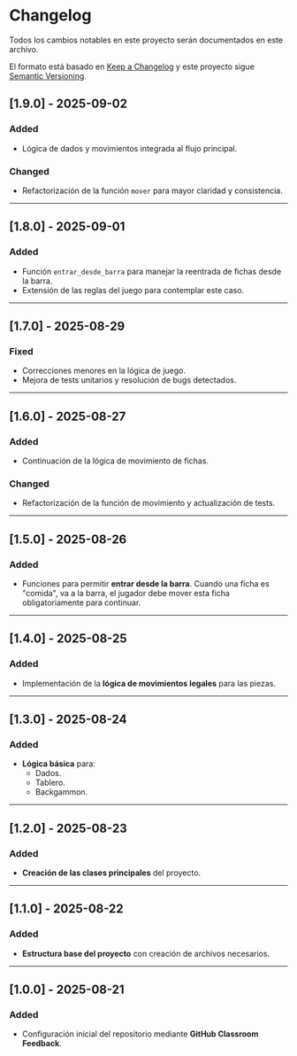 # Changelog

Todos los cambios notables en este proyecto serán documentados en este archivo.

El formato está basado en [Keep a Changelog](https://keepachangelog.com/es/1.0.0/)
y este proyecto sigue [Semantic Versioning](https://semver.org/lang/es/).

## [1.9.0] - 2025-09-02
### Added
- Lógica de dados y movimientos integrada al flujo principal.
### Changed
- Refactorización de la función `mover` para mayor claridad y consistencia.

---

## [1.8.0] - 2025-09-01
### Added
- Función `entrar_desde_barra` para manejar la reentrada de fichas desde la barra.
- Extensión de las reglas del juego para contemplar este caso.

---

## [1.7.0] - 2025-08-29
### Fixed
- Correcciones menores en la lógica de juego.
- Mejora de tests unitarios y resolución de bugs detectados.

---

## [1.6.0] - 2025-08-27
### Added
- Continuación de la lógica de movimiento de fichas.
### Changed
- Refactorización de la función de movimiento y actualización de tests.

---

## [1.5.0] - 2025-08-26
### Added
- Funciones para permitir **entrar desde la barra**. Cuando una ficha es "comida", va a la barra, el jugador debe mover esta ficha obligatoriamente para continuar.

---

## [1.4.0] - 2025-08-25
### Added
- Implementación de la **lógica de movimientos legales** para las piezas. 

---

## [1.3.0] - 2025-08-24
### Added
- **Lógica básica** para:
  - Dados.
  - Tablero.
  - Backgammon.

---

## [1.2.0] - 2025-08-23
### Added
- **Creación de las clases principales** del proyecto.

---

## [1.1.0] - 2025-08-22
### Added
- **Estructura base del proyecto** con creación de archivos necesarios.

---

## [1.0.0] - 2025-08-21
### Added
- Configuración inicial del repositorio mediante **GitHub Classroom Feedback**.
